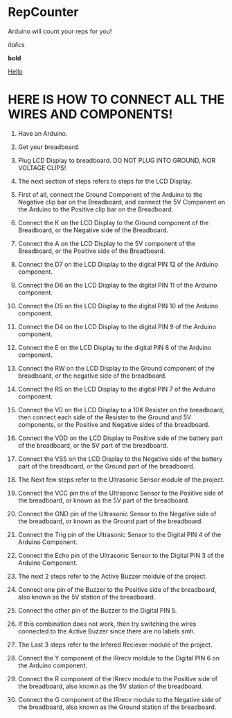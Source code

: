 # RepCounter
Arduino will count your reps for you!

_italics_

__bold__

[Hello](www.google.com)

# HERE IS HOW TO CONNECT ALL THE WIRES AND COMPONENTS!

1. Have an Arduino.
2. Get your breadboard.
3. Plug LCD Display to breadboard. DO NOT PLUG INTO GROUND, NOR VOLTAGE CLIPS!

4. The next section of steps refers to steps for the LCD Display.
5. First of all, connect the Ground Component of the Arduino to the Negative clip bar on the Breadboard, and connect the 5V Component on the Arduino to the Positive clip bar on the Breadboard.
6. Connect the K on the LCD Display to the Ground component of the Breadboard, or the Negative side of the Breadboard.
7. Connect the A on the LCD Display to the 5V component of the Breadboard, or the Positive side of the Breadboard.
8. Connect the D7 on the LCD Display to the digital PIN 12 of the Arduino component.
9. Connect the D6 on the LCD Display to the digital PIN 11 of the Arduino component.
10. Connect the D5 on the LCD Display to the digital PIN 10 of the Arduino component.
11. Connect the D4 on the LCD Display to the digital PIN 9 of the Arduino component.
12. Connect the E on the LCD Display to the digital PIN 8 of the Arduino component.
13. Connect the RW on the LCD Display to the Ground component of the breadboard, or the negative side of the breadboard.
14. Connect the RS on the LCD Display to the digital PIN 7 of the Arduino component.
15. Connect the V0 on the LCD Display to a 10K Resister on the breadboard, then connect each side of the Resister to the Ground and 5V components, or the Positive and Negative sides of the breadboard.
16. Connect the VDD on the LCD Display to Positive side of the battery part of the breadboard, or the 5V part of the breadboard.
17. Connect the VSS on the LCD Display to the Negative side of the battery part of the breadboard, or the Ground part of the breadboard.

18. The Next few steps refer to the Ultrasonic Sensor module of the project.
19. Connect the VCC pin the of the Ultrasonic Sensor to the Positive side of the breadboard, or known as the 5V part of the breadboard.
20. Connect the GND pin of the Ultrasonic Sensor to the Negative side of the breadboard, or known as the Ground part of the breadboard.
21. Connect the Trig pin of the Ultrasonic Sensor to the Digital PIN 4 of the Arduino Component.
22. Connect the Echo pin of the Ultrasonic Sensor to the Digital PIN 3 of the Arduino Component.

23. The next 2 steps refer to the Active Buzzer moldule of the project.
24. Connect one pin of the Buzzer to the Positive side of the breadboard, also known as the 5V station of the breadboard.
25. Connect the other pin of the Buzzer to the Digital PIN 5.
26. If this combination does not work, then try switching the wires connected to the Active Buzzer since there are no labels smh.

27. The Last 3 steps refer to the Infered Reciever module of the project.
28. Connect the Y component of the IRrecv moldule to the Digital PIN 6 on the Arduino component.
29. Connect the R component of the IRrecv module to the Positive side of the breadboard, also known as the 5V station of the breadboard.
30. Connect the G component of the IRrecv module to the Negative side of the breadboard, also known as the Ground station of the breadboard.
